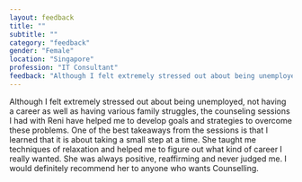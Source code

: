 ```yaml
---
layout: feedback
title: ""
subtitle: ""
category: "feedback"
gender: "Female"
location: "Singapore"
profession: "IT Consultant"
feedback: "Although I felt extremely stressed out about being unemployed, not having a career as well as having various family struggles, the counseling sessions I had with Reni have helped me to develop goals and strategies to overcome these problems. One of the best takeaways from the sessions is that I learned that it is about taking a small step at a time. She taught me techniques of relaxation and helped me to figure out what kind of career I really wanted. She was always positive, reaffirming and never judged me. I would definitely recommend her to anyone who wants Counselling. "
---
```

Although I felt extremely stressed out about being unemployed, not having a career as well as having various family struggles, the counseling sessions I had with Reni have helped me to develop goals and strategies to overcome these problems. One of the best takeaways from the sessions is that I learned that it is about taking a small step at a time. She taught me techniques of relaxation and helped me to figure out what kind of career I really wanted. She was always positive, reaffirming and never judged me. I would definitely recommend her to anyone who wants Counselling. 